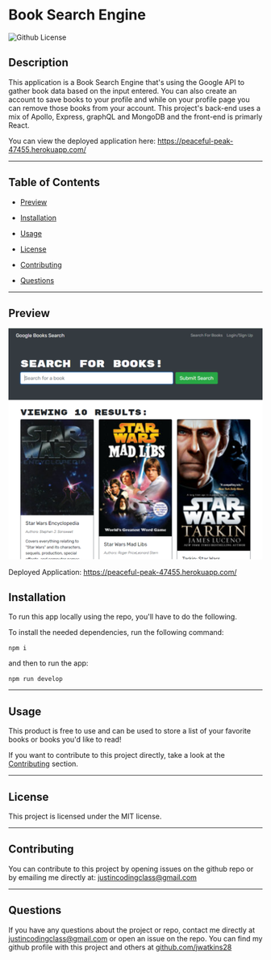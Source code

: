 # **Book Search Engine**
![Github License](https://img.shields.io/badge/license-MIT-green)


## **Description**

This application is a Book Search Engine that's using the Google API to gather book data based on the input entered. You can also create an account to save books to your profile and while on your profile page you can remove those books from your account. This project's back-end uses a mix of Apollo, Express, graphQL and MongoDB and the front-end is primarly React. 

You can view the deployed application here: https://peaceful-peak-47455.herokuapp.com/

---

## **Table of Contents**

* [Preview](#preview)

* [Installation](#installation)

* [Usage](#usage)

* [License](#license)

* [Contributing](#contributing)

* [Questions](#questions)

---

## **Preview**

![](./Assets/screenshot.PNG)

Deployed Application: https://peaceful-peak-47455.herokuapp.com/

## **Installation**

To run this app locally using the repo, you'll have to do the following.

To install the needed dependencies, run the following command:

```
npm i  
```

and then to run the app: 

```
npm run develop
```

---

## **Usage**

This product is free to use and can be used to store a list of your favorite books or books you'd like to read! 

If you want to contribute to this project directly, take a look at the [Contributing](#contributing) section. 

---

## **License**

This project is licensed under the MIT license.

---

## **Contributing**

You can contribute to this project by opening issues on the github repo or by emailing me directly at: justincodingclass@gmail.com

---

## **Questions**

If you have any questions about the project or repo, contact me directly at justincodingclass@gmail.com or open an issue on the repo. You can find my github profile with this project and others at [github.com/jwatkins28](https://github.com/jwatkins28/)
